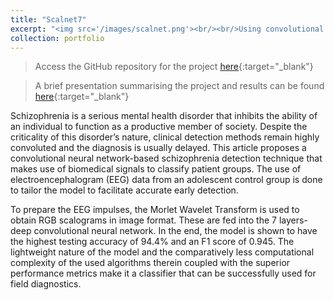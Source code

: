 ```yaml
---
title: "Scalnet7"
excerpt: "<img src='/images/scalnet.png'><br/><br/>Using convolutional neural networks to analyze EEG data to detect Schizophrenia in adolescents."
collection: portfolio
---
```

> Access the GitHub repository for the project [here](https://github.com/harshitaachadha/Scalnet7){:target="_blank"}

> A brief presentation summarising the project and results can be found [here](/files/scalnet.pdf){:target="_blank"}

Schizophrenia is a serious mental health disorder that inhibits the ability of an individual to function as a productive member of society. Despite the criticality of this disorder’s nature, clinical detection methods remain highly convoluted and the diagnosis is usually delayed. This article proposes a convolutional neural network-based schizophrenia detection technique that makes use of biomedical signals to classify patient groups. The use of electroencephalogram (EEG) data from an adolescent control group is done to tailor the model to facilitate accurate early detection.

To prepare the EEG impulses, the Morlet Wavelet Transform is used to obtain RGB scalograms in image format. These are fed into the 7 layers-deep convolutional neural network. In the end, the model is shown to have the highest testing accuracy of 94.4% and an F1 score of 0.945. The lightweight nature of the model and the comparatively less computational complexity of the used algorithms therein coupled with the superior performance metrics make it a classifier that can be successfully used for field diagnostics.

